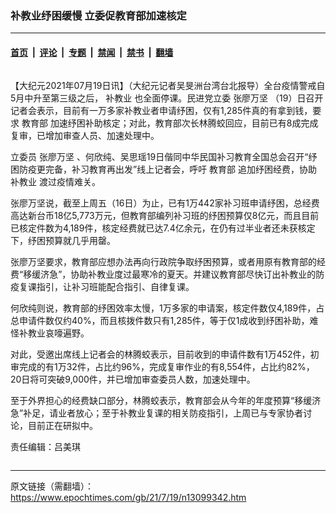 ### 补教业纾困缓慢 立委促教育部加速核定

---

#### [首页](../../../..?n13099342) &nbsp;|&nbsp; [评论](../../../../../epoch-comment?n13099342) &nbsp;|&nbsp; [专题](../../../../../epoch-special?n13099342) &nbsp;|&nbsp; [禁闻](../../../../../epoch-news?n13099342) &nbsp;|&nbsp; [禁书](../../../../../books?n13099342) &nbsp;|&nbsp; [翻墙](https://github.com/gfw-breaker/nogfw/blob/master/README.md?n13099342)


<div class="column" id="artbody" itemprop="articleBody">
 <!-- article content begin -->
 <p>
  【大纪元2021年07月19日讯】（大纪元记者吴旻洲台湾台北报导）全台疫情警戒自5月中升至第三级之后，
  <ok href="https://www.epochtimes.com/gb/tag/%E8%A1%A5%E6%95%99%E4%B8%9A.html">
   补教业
  </ok>
  也全面停课。民进党立委
  <ok href="https://www.epochtimes.com/gb/tag/%E5%BC%A0%E5%BB%96%E4%B8%87%E5%9D%9A.html">
   张廖万坚
  </ok>
  （19）日召开记者会表示，目前有一万多家补教业者申请纾困，仅有1,285件真的有拿到钱，要求
  <ok href="https://www.epochtimes.com/gb/tag/%E6%95%99%E8%82%B2%E9%83%A8.html">
   教育部
  </ok>
  加速纾困补助核定；对此，教育部次长林腾蛟回应，目前已有8成完成复审，已增加审查人员、加速处理中。
 </p>
 <p>
  立委员
  <ok href="https://www.epochtimes.com/gb/tag/%E5%BC%A0%E5%BB%96%E4%B8%87%E5%9D%9A.html">
   张廖万坚
  </ok>
  、何欣纯、吴思瑶19日偕同中华民国补习教育全国总会召开“纾困防疫更完备，补习教育再出发”线上记者会，呼吁
  <ok href="https://www.epochtimes.com/gb/tag/%E6%95%99%E8%82%B2%E9%83%A8.html">
   教育部
  </ok>
  追加纾困经费，协助
  <ok href="https://www.epochtimes.com/gb/tag/%E8%A1%A5%E6%95%99%E4%B8%9A.html">
   补教业
  </ok>
  渡过疫情难关。
 </p>
 <p>
  张廖万坚说，截至上周五（16日）为止，已有1万442家补习班申请纾困，总经费高达新台币18亿5,773万元，但教育部编列补习班的纾困预算仅8亿元，而且目前已核定件数为4,189件，核定经费就已达7.4亿余元，在仍有过半业者还未获核定下，纾困预算就几乎用罄。
 </p>
 <p>
  张廖万坚要求，教育部应想办法再向行政院争取纾困预算，或者用原有教育部的经费“移缓济急”，协助补教业度过最寒冷的夏天。并建议教育部尽快订出补教业的防疫复课指引，让补习班能配合指引、自律复课。
 </p>
 <p>
  何欣纯则说，教育部的纾困效率太慢，1万多家的申请案，核定件数仅4,189件，占总申请件数仅约40%，而且核拨件数只有1,285件，等于仅1成收到纾困补助，难怪补教业哀嚎遍野。
 </p>
 <p>
  对此，受邀出席线上记者会的林腾蛟表示，目前收到的申请件数有1万452件，初审完成的有1万32件，占比约96%，完成复审作业的有8,554件，占比约82%，20日将可突破9,000件，并已增加审查委员人数，加速处理中。
 </p>
 <p>
  至于外界担心的经费缺口部分，林腾蛟表示，教育部会从今年的年度预算“移缓济急”补足，请业者放心；至于补教业复课的相关防疫指引，上周已与专家协者讨论，目前正在研拟中。
 </p>
 <p>
  责任编辑：吕美琪
 </p>
 <!-- article content end -->
</div>


---

原文链接（需翻墙）：https://www.epochtimes.com/gb/21/7/19/n13099342.htm